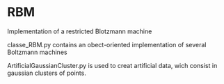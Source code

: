 # RBM
Implementation of a restricted Blotzmann machine

classe_RBM.py contains an obect-oriented implementation of several Boltzmann machines 

ArtificialGaussianCluster.py is used to creat artificial data, wich consist in gaussian clusters of points.

